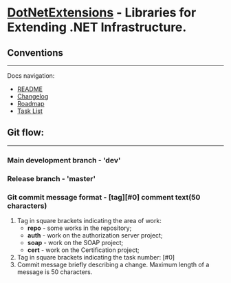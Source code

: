 #  [DotNetExtensions][dotnetextensions] - Libraries for Extending .NET Infrastructure.

## Conventions
---
Docs navigation:
* [README][root.readme]
* [Changelog][docs.changelog]
* [Roadmap][docs.roadmap]
* [Task List][docs.tasklist]

## Git flow:
---

### Main development branch - 'dev'
### Release branch - 'master'
### Git commit message format - [tag][#0] comment text(50 characters)
1. Tag in square brackets indicating the area of work:
    - **repo** - some works in the repository;
    - **auth** - work on the authorization server project;
    - **soap** - work on the SOAP project;
    - **cert** - work on the Certification project;
2. Tag in square brackets indicating the task number: [#0]
3. Commit message briefly describing a change. Maximum length of a message is 50 characters.



<!-- LINKS -->

<!-- dotnetextensions -->

[dotnetextensions]: https://dotnetextensions.com

<!-- root -->

[root.readme]: README.md

<!-- docs -->

[docs.changelog]: CHANGELOG.md
[docs.roadmap]: ROADMAP.md
[docs.tasklist]: TASKLIST.md
